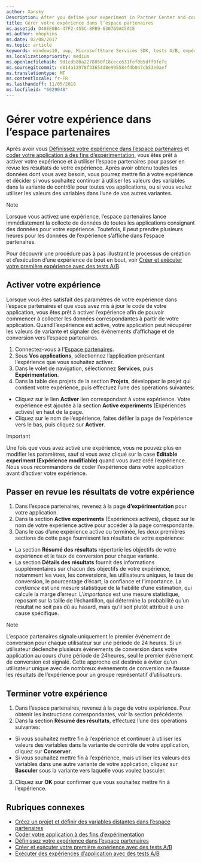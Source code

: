```yaml
---
author: Xansky
Description: After you define your experiment in Partner Center and code your experiment in your app, you are ready to active your experiment and use Partner Center to review the results of your experiment.
title: Gérer votre expérience dans l’espace partenaires
ms.assetid: D48EE0B4-47F2-455C-8FB9-630769AC5ACE
ms.author: mhopkins
ms.date: 02/08/2017
ms.topic: article
keywords: windows10, uwp, MicrosoftStore Services SDK, tests A/B, expériences
ms.localizationpriority: medium
ms.openlocfilehash: 9d1cdb80a2278850f18cecc631fef0b5dff0fefc
ms.sourcegitcommit: e814a13978f33654d8e995584f4b047cb53e0aef
ms.translationtype: MT
ms.contentlocale: fr-FR
ms.lasthandoff: 11/05/2018
ms.locfileid: "6029048"
---
```

# <a name="manage-your-experiment-in-partner-center"></a>Gérer votre expérience dans l’espace partenaires

Après avoir vous [Définissez votre expérience dans l’espace partenaires](define-your-experiment-in-the-dev-center-dashboard.md) et [coder votre application à des fins d’expérimentation](code-your-experiment-in-your-app.md), vous êtes prêt à activer votre expérience et à utiliser l’espace partenaires pour passer en revue les résultats de votre expérience. Après avoir obtenu toutes les données dont vous avez besoin, vous pourrez mettre fin à votre expérience et décider si vous souhaitez continuer à utiliser les valeurs des variables dans la variante de contrôle pour toutes vos applications, ou si vous voulez utiliser les valeurs des variables dans l’une de vos autres variantes.

> [!NOTE]
> Lorsque vous activez une expérience, l’espace partenaires lance immédiatement la collecte de données de toutes les applications consignant des données pour votre expérience. Toutefois, il peut prendre plusieurs heures pour les données de l’expérience s’affiche dans l’espace partenaires.

Pour découvrir une procédure pas à pas illustrant le processus de création et d’exécution d’une expérience de bout en bout, voir [Créer et exécuter votre première expérience avec des tests A/B](create-and-run-your-first-experiment-with-a-b-testing.md).

## <a name="activate-your-experiment"></a>Activer votre expérience

Lorsque vous êtes satisfait des paramètres de votre expérience dans l’espace partenaires et que vous avez mis à jour le code de votre application, vous êtes prêt à activer l’expérience afin de pouvoir commencer à collecter les données correspondantes à partir de votre application. Quand l’expérience est active, votre application peut récupérer les valeurs de variante et signaler des événements d’affichage et de conversion vers l’espace partenaires.

1. Connectez-vous à l'[Espace partenaires](https://partner.microsoft.com/dashboard).
2. Sous **Vos applications**, sélectionnez l’application présentant l’expérience que vous souhaitez activer.
3. Dans le volet de navigation, sélectionnez **Services**, puis **Expérimentation**.
4. Dans la table des projets de la section **Projets**, développez le projet qui contient votre expérience, puis effectuez l’une des opérations suivantes:
  * Cliquez sur le lien **Activer** lien correspondant à votre expérience. Votre expérience est ajoutée à la section **Active experiments** (Expériences actives) en haut de la page.
  * Cliquez sur le nom de l’expérience, faites défiler la page de l’expérience vers le bas, puis cliquez sur **Activer**.

> [!IMPORTANT]
> Une fois que vous avez activé une expérience, vous ne pouvez plus en modifier les paramètres, sauf si vous avez cliqué sur la case **Editable experiment (Expérience modifiable)** quand vous avez créé l’expérience. Nous vous recommandons de coder l’expérience dans votre application avant d’activer votre expérience.

## <a name="review-the-results-of-your-experiment"></a>Passer en revue les résultats de votre expérience

1. Dans l’espace partenaires, revenez à la page **d’expérimentation** pour votre application.
2. Dans la section **Active experiments** (Expériences actives), cliquez sur le nom de votre expérience active pour accéder à la page correspondante.
3. Dans le cas d’une expérience active ou terminée, les deux premières sections de cette page fournissent les résultats de votre expérience:
  * La section **Résumé des résultats** répertorie les objectifs de votre expérience et le taux de conversion pour chaque variante.
  * La section **Détails des résultats** fournit des informations supplémentaires sur chacun des objectifs de votre expérience, notamment les vues, les conversions, les utilisateurs uniques, le taux de conversion, le pourcentage d’écart, la confiance et l’importance. La *confiance* est une mesure statistique de la fiabilité d’une estimation, qui calcule la marge d’erreur. L’*importance* est une mesure statistique, reposant sur la taille de l’échantillon, qui détermine la probabilité qu’un résultat ne soit pas dû au hasard, mais qu’il soit plutôt attribué à une cause spécifique.

> [!NOTE]
> L’espace partenaires signale uniquement le premier événement de conversion pour chaque utilisateur sur une période de 24 heures. Si un utilisateur déclenche plusieurs événements de conversion dans votre application au cours d’une période de 24heures, seul le premier événement de conversion est signalé. Cette approche est destinée à éviter qu’un utilisateur unique avec de nombreux événements de conversion ne fausse les résultats de l’expérience pour un groupe représentatif d’utilisateurs.


## <a name="complete-your-experiment"></a>Terminer votre expérience

1. Dans l’espace partenaires, revenez à la page de votre expérience. Pour obtenir les instructions correspondantes, voir la section précédente.
2. Dans la section **Résumé des résultats**, effectuez l’une des opérations suivantes:
  * Si vous souhaitez mettre fin à l’expérience et continuer à utiliser les valeurs des variables dans la variante de contrôle de votre application, cliquez sur **Conserver**.
  * Si vous souhaitez mettre fin à l’expérience, mais utiliser les valeurs des variables dans une autre variante de votre application, cliquez sur **Basculer** sous la variante vers laquelle vous voulez basculer.
3. Cliquez sur **OK** pour confirmer que vous souhaitez mettre fin à l’expérience.


## <a name="related-topics"></a>Rubriques connexes

* [Créez un projet et définir des variables distantes dans l’espace partenaires](create-a-project-and-define-remote-variables-in-the-dev-center-dashboard.md)
* [Coder votre application à des fins d’expérimentation](code-your-experiment-in-your-app.md)
* [Définissez votre expérience dans l’espace partenaires](define-your-experiment-in-the-dev-center-dashboard.md)
* [Créer et exécuter votre première expérience avec des tests A/B](create-and-run-your-first-experiment-with-a-b-testing.md)
* [Exécuter des expériences d’application avec des tests A/B](run-app-experiments-with-a-b-testing.md)
